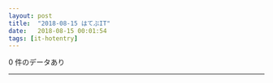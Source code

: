 ```yaml
---
layout: post
title:  "2018-08-15 はてぶIT"
date:   2018-08-15 00:01:54
tags: [it-hotentry]
---
```

0 件のデータあり

<hr>
